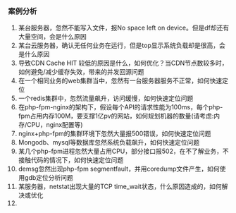### 案例分析

1. 某台服务器，忽然不能写入文件，报No space left on device。但是df却还有大量空间，会是什么原因
2. 某台云服务器，确认无任何业务在运行，但是top显示系统负载却是很高，会是什么原因
3. 导致CDN Cache HIT 较低的原因是什么，如何优化？当CDN节点数较多时，如何避免/减少缓存失效，带来的并发回源问题
4. 在一个相同业务的web集群当中，忽然有一台服务器服务不正常，如何快速定位
5. 一个redis集群中，忽然流量飙升，访问缓慢，如何快速定位问题
6. 在php-fpm-nginx的架构下，假设每个API的请求性能为100ms，每个php-fpm占用内存100M，要支撑1亿pv的网站，如何规划机器的数量(请考虑:内存/CPU，nginx配置等)
7. nginx+php-fpm的集群环境下忽然大量报500错误，如何快速定位问题
8. Mongodb、mysql等数据库忽然系统负载飙升，如何快速定位问题
9. 某几个php-fpm进程忽然大量占用CPU，部分接口报502，在不了解业务，不接触代码的情况下，如何快速定位问题
10. demsg忽然出现php-fpm segmentfault，并用coredump文件产生，如何使用gdb定位分析问题
11. 某服务器，netstat出现大量的TCP time_wait状态，什么原因造成的，如何解决或优化
12. 

